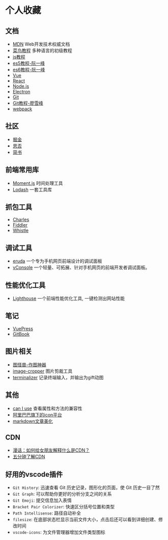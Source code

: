 # 个人收藏

## 文档
- [MDN](https://developer.mozilla.org/zh-CN/docs/Web) Web开发技术权威文档
- [菜鸟教程](https://www.runoob.com/) 多种语言的初级教程
- [js教程](https://zh.javascript.info/)
- [es5教程-阮一峰](https://wangdoc.com/javascript/)
- [es6教程-阮一峰](https://es6.ruanyifeng.com/)
- [Vue](https://cn.vuejs.org/index.html)
- [React](https://zh-hans.reactjs.org/)
- [Node.js](https://nodejs.org/zh-cn/)
- [Electron](https://www.electronjs.org/)
- [Git](https://git-scm.com/book/zh/v2)
- [Git教程-廖雪峰](https://www.liaoxuefeng.com/wiki/896043488029600)
- [webpack](https://www.webpackjs.com/)

## 社区
- [掘金](https://juejin.im/timeline)
- [思否](https://segmentfault.com/)
- [简书](https://www.jianshu.com/)

## 前端常用库
- [Moment.js](https://momentjs.com/) 时间处理工具
- [Lodash](https://lodash.com/) 一套工具库

## 抓包工具
- [Charles](https://www.charlesproxy.com/)
- [Fiddler](https://www.telerik.com/fiddler)
- [Whistle](https://github.com/avwo/whistle/blob/master/README-zh_CN.md)

## 调试工具
- [eruda](https://github.com/liriliri/eruda/blob/master/doc/README_CN.md) 一个专为手机网页前端设计的调试面板
- [vConsole](https://github.com/Tencent/vConsole/blob/HEAD/README_CN.md) 一个轻量、可拓展、针对手机网页的前端开发者调试面板。

## 性能优化工具
- [Lighthouse](https://developers.google.com/web/tools/lighthouse) 一个前端性能优化工具, 一键检测出网站性能

## 笔记
- [VuePress](https://www.vuepress.cn/)
- [GitBook](https://www.gitbook.com/)

## 图片相关
- [图怪兽-作图神器](https://818ps.com/)
- [image-cropper](http://elemefe.github.io/image-cropper/) 图片剪裁工具
- [terminalizer](https://terminalizer.com/) 记录终端输入，并输出为gift动图

## 其他
- [can I use](https://caniuse.com/) 查看属性和方法的兼容性
- [阿里巴巴旗下的icon平台](https://www.iconfont.cn/)
- [markdown文章美化](https://mdnice.com/)

## CDN
- [漫话：如何给女朋友解释什么是CDN？](https://juejin.im/post/6844903906296725518)
- [五分钟了解CDN](https://juejin.im/post/6844903605888090125)

## 好用的vscode插件
- `Git History`: 迅速查看 Git 历史记录，图形化的页面，使 Git 历史一目了然
- `Git Graph`: 可以帮助你更好的分析分支之间的关系
- `Git Emoji`: 提交信息加入表情
- `Bracket Pair Colorizer`: 快速区分括号位置和类型
- `Path Intellisense`: 路径自动补全
- `filesize`: 在底部状态栏显示当前文件大小，点击后还可以看到详细创建、修改时间
- `vscode-icons`: 为文件管理器增加文件类型图标
